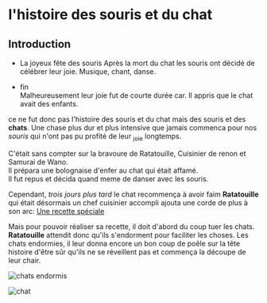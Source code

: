 # l'histoire des souris et du chat

## Introduction
+ La joyeux fête des souris
Après la mort du chat les souris ont décidé de célébrer leur joie. Musique, chant, danse.

+ fin  
 Malheureusement leur joie fut de courte durée car. Il appris que le chat avait des enfants.

ce ne fut donc pas l'histoire des souris et du chat mais des souris et des **chats**. Une chase plus dur et plus intensive que jamais commenca pour nos *souris* qui n'ont pas pu profité de leur <sub>joie</sub> longtemps.

C'était sans compter sur la bravoure de Ratatouille, Cuisinier de renon et Samurai de Wano.  
Il prépara une bolognaise d'enfer au chat qui était affamé.  
Il fut repus et décida quand meme de danser avec les souris.

Cependant, *trois jours plus tard* le chat recommença à avoir faim
**Ratatouille** qui était désormais un chef cuisinier accompli ajouta une corde de plus à son arc:
[Une recette spéciale](https://collections.forumgratuit.org/t4783-recette-du-chat-a-la-moutarde)

Mais pour pouvoir réaliser sa recette, il doit d'abord du coup tuer les chats. **Ratatouille** attendit donc qu'ils s'endorment pour faciliter les choses. Les chats endormies, il leur donna encore un bon coup de poêle sur la tête histoire d'être sûr qu'ils ne se réveillent pas et commença la découpe de leur chair.

![chats endormis](https://encrypted-tbn0.gstatic.com/images?q=tbn:ANd9GcR6sInDeI_Di31dr4iI4jEz9NLZudoy5wiHeg&usqp=CAU)

![chat](https://media0.giphy.com/media/jUKBVRKJwoB9fC8g8p/giphy.gif?cid=ecf05e479z0tv2ghf4qxnz4witr5t22qisu5tzubcgn06t2u&ep=v1_gifs_search&rid=giphy.gif&ct=g)
